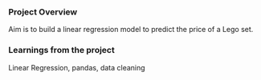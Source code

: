 ### Project Overview

 Aim is to build a linear regression model to predict the price of a Lego  set.


### Learnings from the project

 Linear Regression, pandas, data cleaning


